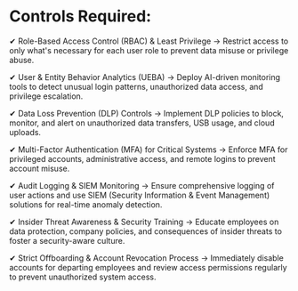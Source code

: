 # Controls Required:

✔ Role-Based Access Control (RBAC) & Least Privilege → Restrict access to only what's necessary for each user role to prevent data misuse or privilege abuse.

✔ User & Entity Behavior Analytics (UEBA) → Deploy AI-driven monitoring tools to detect unusual login patterns, unauthorized data access, and privilege escalation.

✔ Data Loss Prevention (DLP) Controls → Implement DLP policies to block, monitor, and alert on unauthorized data transfers, USB usage, and cloud uploads.

✔ Multi-Factor Authentication (MFA) for Critical Systems → Enforce MFA for privileged accounts, administrative access, and remote logins to prevent account misuse.

✔ Audit Logging & SIEM Monitoring → Ensure comprehensive logging of user actions and use SIEM (Security Information & Event Management) solutions for real-time anomaly detection.

✔ Insider Threat Awareness & Security Training → Educate employees on data protection, company policies, and consequences of insider threats to foster a security-aware culture.

✔ Strict Offboarding & Account Revocation Process → Immediately disable accounts for departing employees and review access permissions regularly to prevent unauthorized system access.